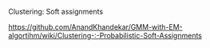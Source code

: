 Clustering: Soft assignments

https://github.com/AnandKhandekar/GMM-with-EM-algortihm/wiki/Clustering-:-Probabilistic-Soft-Assignments
